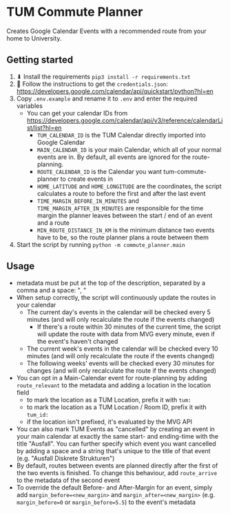 # TUM Commute Planner
Creates Google Calendar Events with a recommended route from your home to University.

## Getting started
1. ⬇ Install the requirements `pip3 install -r requirements.txt`
2. 🔑 Follow the instructions to get the `credentials.json`: https://developers.google.com/calendar/api/quickstart/python?hl=en
3. Copy `.env.example` and rename it to `.env` and enter the required variables
    * You can get your calendar IDs from https://developers.google.com/calendar/api/v3/reference/calendarList/list?hl=en 
        * `TUM_CALENDAR_ID` is the TUM Calendar directly imported into Google Calendar
        * `MAIN_CALENDAR_ID` is your main Calendar, which all of your normal events are in. By default, all events are ignored for the route-planning.
        * `ROUTE_CALENDAR_ID` is the Calendar you want tum-commute-planner to create events in
        * `HOME_LATITUDE` and `HOME_LONGITUDE` are the coordinates, the script calculates a route to before the first and after the last event
        * `TIME_MARGIN_BEFORE_IN_MINUTES` and `TIME_MARGIN_AFTER_IN_MINUTES` are responsible for the time margin the planner leaves between the start / end of an event and a route
        * `MIN_ROUTE_DISTANCE_IN_KM` is the minimum distance two events have to be, so the route planner plans a route between them
4. Start the script by running `python -m commute_planner.main`

## Usage
* metadata must be put at the top of the description, separated by a comma and a space: ", "
* When setup correctly, the script will continuously update the routes in your calendar
  * The current day's events in the calendar will be checked every 5 minutes (and will only recalculate the route if the events changed)
    * If there's a route within 30 minutes of the current time, the script will update the route with data from MVG every minute, even if the event's haven't changed
  * The current week's events in the calendar will be checked every 10 minutes (and will only recalculate the route if the events changed)
  * The following weeks' events will be checked every 30 minutes for changes (and will only recalculate the route if the events changed)
* You can opt in a Main-Calendar event for route-planning by adding `route_relevant` to the metadata and adding a location in the location field
  * to mark the location as a TUM Location, prefix it with `tum:`
  * to mark the location as a TUM Location / Room ID, prefix it with `tum_id:`
  * if the location isn't prefixed, it's evaluated by the MVG API
* You can also mark TUM Events as "cancelled" by creating an event in your main calendar at exactly the same start- and ending-time with the title "Ausfall". You can further specify which event you want cancelled by adding a space and a string that's unique to the title of that event (e.g. "Ausfall Diskrete Strukturen")
* By default, routes between events are planned directly after the first of the two events is finished. To change this behaviour, add `route_arrive` to the metadata of the second event
* To override the default Before- and After-Margin for an event, simply add `margin_before=<new_margin>` and `margin_after=<new_margin>` (e.g. `margin_before=0` or `margin_before=5.5`) to the event's metadata